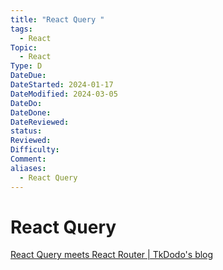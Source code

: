 ```yaml
---
title: "React Query "
tags:
  - React
Topic:
  - React
Type: D
DateDue:
DateStarted: 2024-01-17
DateModified: 2024-03-05
DateDo:
DateDone:
DateReviewed:
status:
Reviewed:
Difficulty:
Comment:
aliases:
  - React Query
---
```


# React Query

[React Query meets React Router | TkDodo's blog](https://tkdodo.eu/blog/react-query-meets-react-router)
